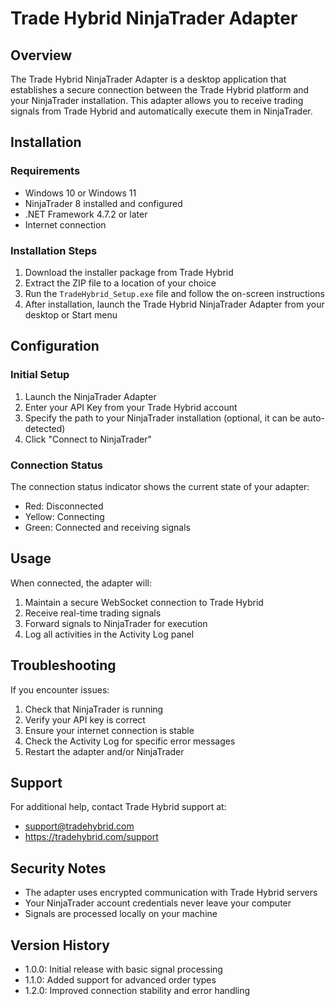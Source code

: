 # Trade Hybrid NinjaTrader Adapter

## Overview

The Trade Hybrid NinjaTrader Adapter is a desktop application that establishes a secure connection between the Trade Hybrid platform and your NinjaTrader installation. This adapter allows you to receive trading signals from Trade Hybrid and automatically execute them in NinjaTrader.

## Installation

### Requirements
- Windows 10 or Windows 11
- NinjaTrader 8 installed and configured
- .NET Framework 4.7.2 or later
- Internet connection

### Installation Steps
1. Download the installer package from Trade Hybrid
2. Extract the ZIP file to a location of your choice
3. Run the `TradeHybrid_Setup.exe` file and follow the on-screen instructions
4. After installation, launch the Trade Hybrid NinjaTrader Adapter from your desktop or Start menu

## Configuration

### Initial Setup
1. Launch the NinjaTrader Adapter
2. Enter your API Key from your Trade Hybrid account
3. Specify the path to your NinjaTrader installation (optional, it can be auto-detected)
4. Click "Connect to NinjaTrader"

### Connection Status
The connection status indicator shows the current state of your adapter:
- Red: Disconnected
- Yellow: Connecting
- Green: Connected and receiving signals

## Usage

When connected, the adapter will:
1. Maintain a secure WebSocket connection to Trade Hybrid
2. Receive real-time trading signals
3. Forward signals to NinjaTrader for execution
4. Log all activities in the Activity Log panel

## Troubleshooting

If you encounter issues:
1. Check that NinjaTrader is running
2. Verify your API key is correct
3. Ensure your internet connection is stable
4. Check the Activity Log for specific error messages
5. Restart the adapter and/or NinjaTrader

## Support

For additional help, contact Trade Hybrid support at:
- support@tradehybrid.com
- https://tradehybrid.com/support

## Security Notes

- The adapter uses encrypted communication with Trade Hybrid servers
- Your NinjaTrader account credentials never leave your computer
- Signals are processed locally on your machine

## Version History

- 1.0.0: Initial release with basic signal processing
- 1.1.0: Added support for advanced order types
- 1.2.0: Improved connection stability and error handling